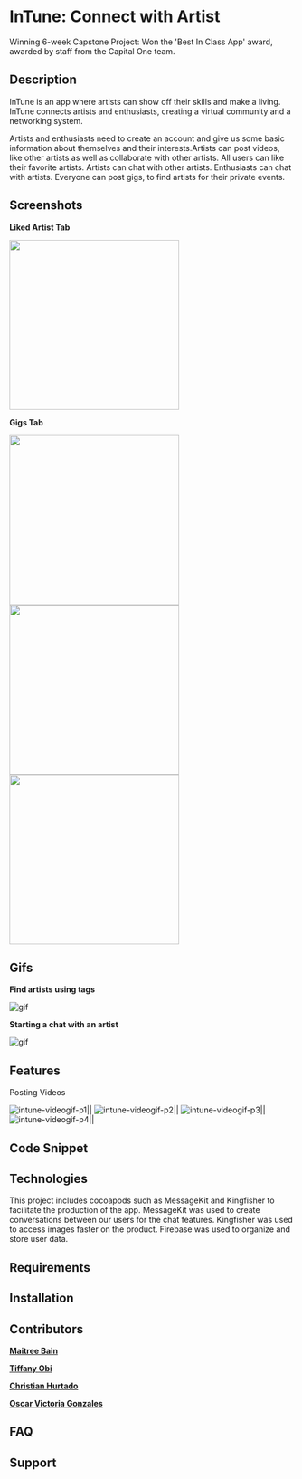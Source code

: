 # InTune: Connect with Artist

Winning 6-week Capstone Project: Won the 'Best In Class App' award, awarded by staff from the Capital One team. 

## Description 

InTune is an app where artists can show off their skills and make a living. InTune connects artists and enthusiasts, creating a virtual community and a networking system.

Artists and enthusiasts need to create an account and give us some basic information about themselves and their interests.Artists can post videos, like other artists as well as collaborate with other artists. All users can like their favorite artists. Artists can chat with other artists. Enthusiasts can chat with artists. Everyone can post gigs, to find artists for their private events.

## Screenshots

**Liked Artist Tab**

<img src="DemoExamples/LA.png" width="300">

**Gigs Tab**

<img src="DemoExamples/GT.png" width="300">
<img src="DemoExamples/PG.png" width="300">
<img src="DemoExamples/GD.png" width="300">

## Gifs

**Find artists using tags**

![gif](DemoExamples/TagsExplore.gif)

**Starting a chat with an artist**

![gif](DemoExamples/Chat.gif)

## Features
Posting Videos

![intune-videogif-p1](https://user-images.githubusercontent.com/55755297/86839904-06bad880-c070-11ea-9291-5f1b0ffed1a5.gif)||
![intune-videogif-p2](https://user-images.githubusercontent.com/55755297/86839910-091d3280-c070-11ea-818a-fa2185e3a33c.gif)||
![intune-videogif-p3](https://user-images.githubusercontent.com/55755297/86839916-0cb0b980-c070-11ea-8c77-b39b55d6471a.gif)||
![intune-videogif-p4](https://user-images.githubusercontent.com/55755297/86841107-84cbaf00-c071-11ea-90bf-f558a4b752dd.gif)||


## Code Snippet 

## Technologies

This project includes cocoapods such as MessageKit and Kingfisher to facilitate the production of the app. MessageKit was used to create conversations between our users for the chat features. Kingfisher was used to access images faster on the product. Firebase was used to organize and store user data.

## Requirements

## Installation 

## Contributors 

**[Maitree Bain](https://github.com/maitreebain)**

**[Tiffany Obi](https://github.com/TiffanyObi)**

**[Christian Hurtado](https://github.com/ChristianHurtado29)**

**[Oscar Victoria Gonzales](https://github.com/oscarvictoria)**

## FAQ

## Support


